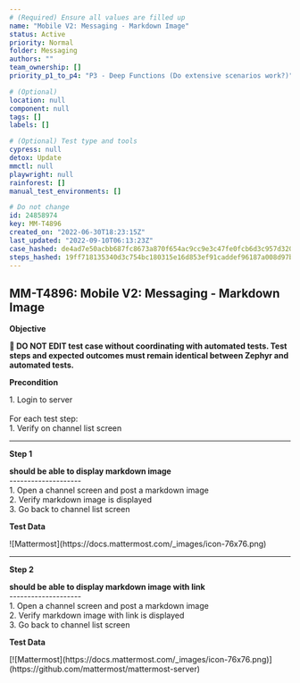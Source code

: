 ```yaml
---
# (Required) Ensure all values are filled up
name: "Mobile V2: Messaging - Markdown Image"
status: Active
priority: Normal
folder: Messaging
authors: ""
team_ownership: []
priority_p1_to_p4: "P3 - Deep Functions (Do extensive scenarios work?)"

# (Optional)
location: null
component: null
tags: []
labels: []

# (Optional) Test type and tools
cypress: null
detox: Update
mmctl: null
playwright: null
rainforest: []
manual_test_environments: []

# Do not change
id: 24858974
key: MM-T4896
created_on: "2022-06-30T18:23:15Z"
last_updated: "2022-09-10T06:13:23Z"
case_hashed: de4ad7e50acbb687fc8673a870f654ac9cc9e3c47fe0fcb6d3c957d320f7c1d90301edba30273a5bd99dc5930786fde3
steps_hashed: 19ff718135340d3c754bc180315e16d853ef91caddef96187a008d97b518bd7ca88e44ee146b741c47e93b3886fdb6e2
---
```


<!-- (Auto-generated) Based on frontmatter's "key" and "name" -->

## MM-T4896: Mobile V2: Messaging - Markdown Image

**Objective**

**🛑 DO NOT EDIT test case without coordinating with automated tests. Test steps and expected outcomes must remain identical between Zephyr and automated tests.**

**Precondition**

1\. Login to server\
\
For each test step:\
1\. Verify on channel list screen

---

**Step 1**

**should be able to display markdown image**\
\--------------------\
1\. Open a channel screen and post a markdown image\
2\. Verify markdown image is displayed\
3\. Go back to channel list screen

**Test Data**

!\[Mattermost]\(https\://docs.mattermost.com/\_images/icon-76x76.png)

---

**Step 2**

**should be able to display markdown image with link**\
\--------------------\
1\. Open a channel screen and post a markdown image\
2\. Verify markdown image with link is displayed\
3\. Go back to channel list screen

**Test Data**

\[!\[Mattermost]\(https\://docs.mattermost.com/\_images/icon-76x76.png)]\(https\://github.com/mattermost/mattermost-server)
